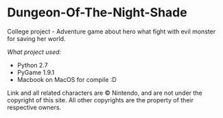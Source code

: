 # Dungeon-Of-The-Night-Shade
College project - Adventure game about hero what fight with evil monster for saving her world.

*What project used:* 
- Python 2.7
- PyGame 1.9.1
- Macbook on MacOS for compile :D

Link and all related characters are © Nintendo, and are not under the copyright of this site. All other copyrights are the property of their respective owners.
